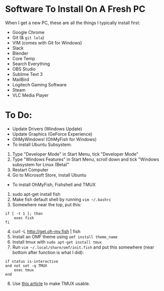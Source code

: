 # Software To Install On A Fresh PC
When I get a new PC, these are all the things I typically install first:
* Google Chrome
* Git (& `git lola`)
* VIM (comes with Git for Windows)
* Slack 
* Blender
* Core Temp
* Search Everything
* OBS Studio
* Sublime Text 3
* MailBird
* Logitech Gaming Software
* Steam
* VLC Media Player

# To Do:
* Update Drivers (Windows Update)
* Update Graphics (GeForce Experience)
* OhMyWindows! (OhMyFish for Windows)
* To install Ubuntu Subsystem:
1. Type "Developer Mode" in Start Menu, tick "Developer Mode"
2. Type "Windows Features" in Start Menu, scroll down and tick "Windows subsystem for Linux (Beta)"
3. Restart Computer
4. Go to Microsoft Store, install Ubuntu
  
* To install OhMyFish, Fishshell and TMUX
1. sudo apt-get install fish
2. Make fish default shell by running `vim ~/.bashrc`
3. Somewhere near the top, put this:
``` 
if [ -t 1 ]; then
    exec fish
fi
```
4. curl -L http://get.oh-my.fish | fish
5. Install an OMF theme using `omf install theme_name`
6. Install tmux with `sudo apt-get install tmux`
7. Run `vim ~/.local/share/omf/init.fish` and put this somewhere (near bottom after function is what I did):
```
if status is-interactive
and not set -q TMUX
    exec tmux 
end
```
8. Use [this article](https://www.hamvocke.com/blog/a-guide-to-customizing-your-tmux-conf/) to make TMUX usable.
